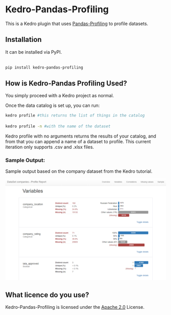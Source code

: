 # Kedro-Pandas-Profiling

This is a Kedro plugin that uses [Pandas-Profiling](https://github.com/pandas-profiling/pandas-profiling) to profile datasets.

## Installation

It can be installed via PyPI.

``` sh

pip install kedro-pandas-profiling

```

## How is Kedro-Pandas Profiling Used?
You simply proceed with a Kedro project as normal.

Once the data catalog is set up, you can run:

``` sh
kedro profile #this returns the list of things in the catalog

kedro profile -n #with the name of the dataset
```

Kedro profile with no arguments returns the results of your catalog,
and from that you can append a name of a dataset to profile. This 
current iteration only supports .csv and .xlsx files.

### Sample Output:

Sample output based on the company dataset from the Kedro tutorial.

![Sample Output](https://github.com/BrickFrog/kedro-pandas-profiling/blob/master/samples/sample.PNG)

## What licence do you use?

Kedro-Pandas-Profiling is licensed under the [Apache 2.0](LICENSE) License.

